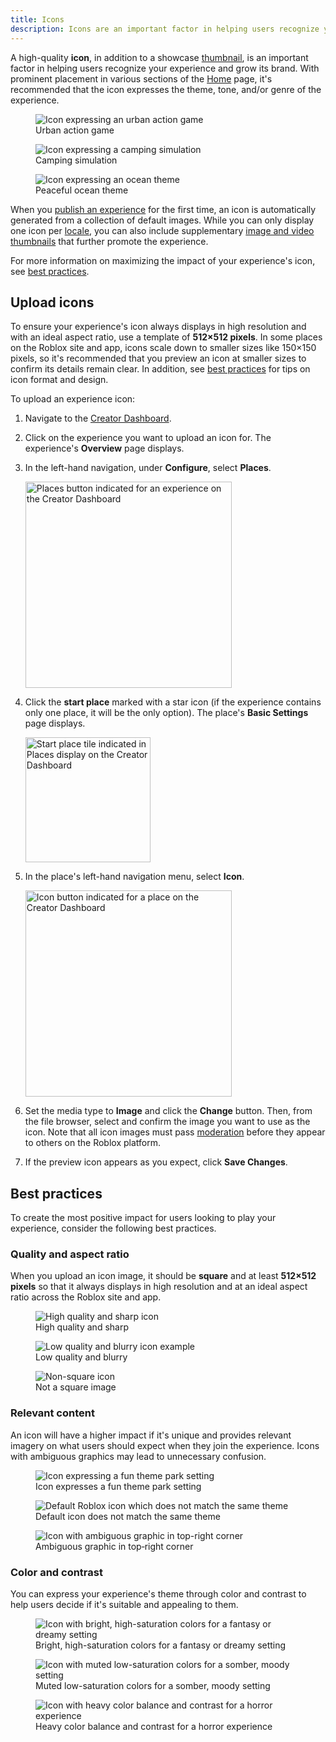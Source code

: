 ```yaml
---
title: Icons
description: Icons are an important factor in helping users recognize your experience and grow its brand.
---
```


A high-quality **icon**, in addition to a showcase [thumbnail](../promotion/thumbnails.md), is an important factor in helping users recognize your experience and grow its brand. With prominent placement in various sections of the [Home](https://www.roblox.com/home) page, it's recommended that the icon expresses the theme, tone, and/or genre of the experience.

<GridContainer numColumns="3">
	<figure>
  <img src="../../assets/publishing/experience-metadata/Icon-Action.jpg" alt="Icon expressing an urban action game" />
	<figcaption>Urban action game</figcaption>
  </figure>
	<figure>
  <img src="../../assets/publishing/experience-metadata/Icon-Camping.jpg" alt="Icon expressing a camping simulation" />
	<figcaption>Camping simulation</figcaption>
  </figure>
	<figure>
  <img src="../../assets/publishing/experience-metadata/Icon-Ocean.jpg" alt="Icon expressing an ocean theme" />
	<figcaption>Peaceful ocean theme</figcaption>
  </figure>
</GridContainer>

When you [publish an experience](../../production/publishing/publish-experiences-and-places.md) for the first time, an icon is automatically generated from a collection of default images. While you can only display one icon per [locale](../../production/localization/index.md), you can also include supplementary [image and video thumbnails](../../production/promotion/thumbnails.md) that further promote the experience.

For more information on maximizing the impact of your experience's icon, see [best practices](#best-practices).

## Upload icons

To ensure your experience's icon always displays in high resolution and with an ideal aspect ratio, use a template of **512×512 pixels**. In some places on the Roblox site and app, icons scale down to smaller sizes like 150×150 pixels, so it's recommended that you preview an icon at smaller sizes to confirm its details remain clear. In addition, see [best&nbsp;practices](#best-practices) for tips on icon format and design.

To upload an experience icon:

1. Navigate to the [Creator Dashboard](https://create.roblox.com/dashboard/creations).
1. Click on the experience you want to upload an icon for. The experience's **Overview** page displays.
1. In the left-hand navigation, under **Configure**, select **Places**.

   <img src="../../assets/creator-dashboard/Experience-Nav-Places-No-Icon.png" width="330" alt="Places button indicated for an experience on the Creator Dashboard" />

1. Click the **start place** marked with a star icon (if the experience contains only one place, it will be the only option). The place's **Basic Settings** page displays.

   <img src="../../assets/creator-dashboard/Places-Start-Place-No-Icon.png" width="200" alt="Start place tile indicated in Places display on the Creator Dashboard" />

1. In the place's left-hand navigation menu, select **Icon**.

   <img src="../../assets/creator-dashboard/Place-Nav-Icon.png" width="330" alt="Icon button indicated for a place on the Creator Dashboard" />

1. Set the media type to **Image** and click the **Change** button. Then, from the file browser, select and confirm the image you want to use as the icon. Note that all icon images must pass [moderation](../../projects/assets/index.md#asset-moderation) before they appear to others on the Roblox platform.

1. If the preview icon appears as you expect, click **Save Changes**.

## Best practices

To create the most positive impact for users looking to play your experience, consider the following best practices.

### Quality and aspect ratio

When you upload an icon image, it should be **square** and at least **512×512 pixels** so that it always displays in high resolution and at an ideal aspect ratio across the Roblox site and app.

<GridContainer numColumns="3">
  <figure>
    <img src="../../assets/publishing/experience-metadata/Icon-High-Res.jpg" alt="High quality and sharp icon" />
    <figcaption>
      <Alert severity="success">High quality and sharp</Alert>
    </figcaption>
  </figure>
  <figure>
    <img src="../../assets/publishing/experience-metadata/Icon-Low-Res.jpg" alt="Low quality and blurry icon example" />
    <figcaption>
      <Alert severity="error">Low quality and blurry</Alert>
    </figcaption>
  </figure>
  <figure>
    <img src="../../assets/publishing/experience-metadata/Icon-Not-Square.jpg" alt="Non-square icon" />
    <figcaption>
      <Alert severity="error">Not a square image</Alert>
    </figcaption>
  </figure>
</GridContainer>

### Relevant content

An icon will have a higher impact if it's unique and provides relevant imagery on what users should expect when they join the experience. Icons with ambiguous graphics may lead to unnecessary confusion.

<GridContainer numColumns="3">
  <figure>
    <img src="../../assets/publishing/experience-metadata/Icon-Theme-Park.jpg" alt="Icon expressing a fun theme park setting" />
    <figcaption>
      <Alert severity="success">Icon expresses a fun theme park setting</Alert>
    </figcaption>
  </figure>
  <figure>
    <img src="../../assets/publishing/experience-metadata/Icon-Default.jpg" alt="Default Roblox icon which does not match the same theme" />
    <figcaption>
      <Alert severity="error">Default icon does not match the same theme</Alert>
    </figcaption>
  </figure>
	<figure>
    <img src="../../assets/publishing/experience-metadata/Icon-Theme-Park-Symbol.jpg" alt="Icon with ambiguous graphic in top-right corner" />
    <figcaption>
      <Alert severity="error">Ambiguous graphic in top‑right corner</Alert>
    </figcaption>
  </figure>
</GridContainer>

### Color and contrast

You can express your experience's theme through color and contrast to help users decide if it's suitable and appealing to them.

<GridContainer numColumns="3">
  <figure>
    <img src="../../assets/publishing/experience-metadata/Icon-Colorization-A.jpg" alt="Icon with bright, high-saturation colors for a fantasy or dreamy setting" />
    <figcaption>Bright, high-saturation colors for a fantasy or dreamy setting</figcaption>
  </figure>
	<figure>
    <img src="../../assets/publishing/experience-metadata/Icon-Colorization-B.jpg" alt="Icon with muted low-saturation colors for a somber, moody setting" />
    <figcaption>Muted low-saturation colors for a somber, moody setting</figcaption>
  </figure>
  <figure>
    <img src="../../assets/publishing/experience-metadata/Icon-Colorization-C.jpg" alt="Icon with heavy color balance and contrast for a horror experience" />
    <figcaption>Heavy color balance and contrast for a horror experience</figcaption>
  </figure>
</GridContainer>
